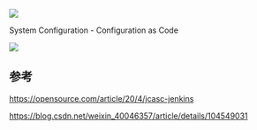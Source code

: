 ![](https://pek3b.qingstor.com/hexo-blog/QQ图片20210913220306.png)


System Configuration - Configuration as Code

![](https://pek3b.qingstor.com/hexo-blog/QQ图片20210913220712.png)

## 参考

https://opensource.com/article/20/4/jcasc-jenkins

https://blog.csdn.net/weixin_40046357/article/details/104549031
